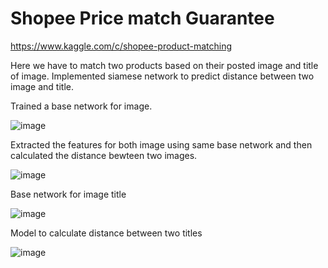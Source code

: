 # Shopee Price match Guarantee
https://www.kaggle.com/c/shopee-product-matching

Here we have to match two products based on their posted image and title of image. Implemented siamese network to predict distance between two image and title. 

Trained a base network for image.

![image](https://user-images.githubusercontent.com/29758488/117703668-8d3bcb80-b1e7-11eb-94ed-083615e8d25b.png)

Extracted the features for both image using same base network and then calculated the distance bewteen two images.

![image](https://user-images.githubusercontent.com/29758488/117704346-5d40f800-b1e8-11eb-8ad9-12b9d8b9fde5.png)

Base network for image title

![image](https://user-images.githubusercontent.com/29758488/117704968-18699100-b1e9-11eb-8b57-d2886141ced8.png)

Model to calculate distance between two titles

![image](https://user-images.githubusercontent.com/29758488/117705292-82823600-b1e9-11eb-9b9d-02a005d9a48a.png)
